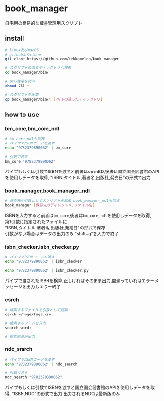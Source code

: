 # book_manager
自宅用の簡易的な蔵書管理用スクリプト

## install

```sh
# linux及びmacOS
# githubよりclone
git clone https://github.com/tekkamelon/book_manager

# スクリプトのあるディレクトリへ移動
cd book_manager/bin/

# 実行権限を付与
chmod 755 *

# スクリプトを配置
cp book_manager/bin/* [PATHの通ったディレクトリ]
```

## how to use

### bm_core,bm_core_ndl
```sh
# bm_core_ndlも同様 
# パイプでISBNコードを渡す
echo "9782379890062" | bm_core

# 引数で渡す
bm_core "9782379890062"
```

パイプもしくは引数でISBNを渡すと前者はopenBD,後者は国立国会図書館のAPIを使用しデータを取得,
"ISBN,タイトル,著者名,出版社,発売日"の形式で出力

### book_manager,book_manager_ndl
```sh
# 保存先を引数としてスクリプトを起動,book_manager_ndlも同様
book_manager [保存先のディレクトリ,ファイル名]
```

ISBNを入力すると前者は`bm_core`,後者は`bm_core_ndl`を使用しデータを取得,  
第1引数に指定されたファイルに  
"ISBN,タイトル,著者名,出版社,発売日"の形式で保存  
引数がない場合はデータの出力のみ
"shift+q"を入力で終了

### isbn_checker,isbn_checker.py
```sh
# パイプでISBNコードを渡す
echo "9782379890062" | isbn_checker

echo "9782379890062" | isbn_checker.py
```

パイプで渡されたISBNを検算,正しければそのまま出力,間違っていればエラーメッセージを出力しエラー終了

### csrch
```sh
# 検索するファイルを引数として起動
csrch ~/hoge/fuga.csv

# 検索するワードを入力
search word:

# 検索結果が出力
```

### ndc_srarch
```sh
# パイプでISBNコードを渡す
echo "9782379890062" | ndc_search

# 引数で渡す
ndc_search "9782379890062"
```

パイプもしくは引数でISBNを渡すと国立国会図書館のAPIを使用しデータを取得,
"ISBN,NDC"の形式で出力
出力されるNDCは最新版のみ
